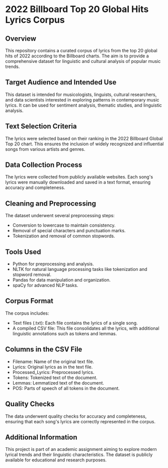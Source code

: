 # 2022 Billboard Top 20 Global Hits Lyrics Corpus

## Overview
This repository contains a curated corpus of lyrics from the top 20 global hits of 2022 according to the Billboard charts. The aim is to provide a comprehensive dataset for linguistic and cultural analysis of popular music trends.

## Target Audience and Intended Use
This dataset is intended for musicologists, linguists, cultural researchers, and data scientists interested in exploring patterns in contemporary music lyrics. It can be used for sentiment analysis, thematic studies, and linguistic analysis.

## Text Selection Criteria
The lyrics were selected based on their ranking in the 2022 Billboard Global Top 20 chart. This ensures the inclusion of widely recognized and influential songs from various artists and genres.

## Data Collection Process
The lyrics were collected from publicly available websites. Each song's lyrics were manually downloaded and saved in a text format, ensuring accuracy and completeness.

## Cleaning and Preprocessing
The dataset underwent several preprocessing steps:
- Conversion to lowercase to maintain consistency.
- Removal of special characters and punctuation marks.
- Tokenization and removal of common stopwords.

## Tools Used
- Python for preprocessing and analysis.
- NLTK for natural language processing tasks like tokenization and stopword removal.
- Pandas for data manipulation and organization.
- spaCy for advanced NLP tasks.

## Corpus Format
The corpus includes:
- Text files (.txt): Each file contains the lyrics of a single song.
- A compiled CSV file: This file consolidates all the lyrics, with additional linguistic annotations such as tokens and lemmas.

## Columns in the CSV File
- Filename: Name of the original text file.
- Lyrics: Original lyrics as in the text file.
- Processed_Lyrics: Preprocessed lyrics.
- Tokens: Tokenized text of the document.
- Lemmas: Lemmatized text of the document.
- POS: Parts of speech of all tokens in the document.

## Quality Checks
The data underwent quality checks for accuracy and completeness, ensuring that each song's lyrics are correctly represented in the corpus.

## Additional Information
This project is part of an academic assignment aiming to explore modern lyrical trends and their linguistic characteristics. The dataset is publicly available for educational and research purposes.
